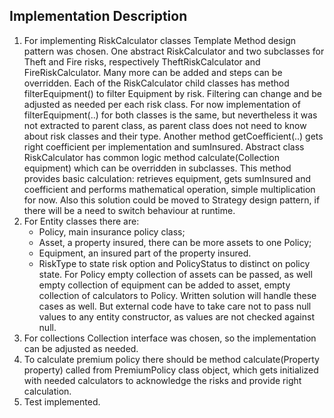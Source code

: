 ## Implementation Description

1. For implementing RiskCalculator classes Template Method design pattern was chosen. 
    One abstract RiskCalculator and two subclasses for Theft and Fire risks, respectively TheftRiskCalculator and FireRiskCalculator. 
    Many more can be added and steps can be overridden.
    Each of the RiskCalculator child classes has method filterEquipment() to filter Equipment by risk. 
    Filtering can change and be adjusted as needed per each risk class. 
    For now implementation of filterEquipment(..) for both classes is the same, but nevertheless it was not extracted to parent class, 
    as parent class does not need to know about risk classes and their type.
    Another method getCoefficient(..) gets right coefficient per implementation and sumInsured.
    Abstract class RiskCalculator has common logic method calculate(Collection<Equipment> equipment) which can be overridden in subclasses.
    This method provides basic calculation: retrieves equipment, gets sumInsured and coefficient and performs mathematical operation, 
    simple multiplication for now.
    Also this solution could be moved to Strategy design pattern, if there will be a need to switch behaviour at runtime.
2. For Entity classes there are:
     - Policy, main insurance policy class;
     - Asset, a property insured, there can be more assets to one Policy;
     - Equipment, an insured part of the property insured.
     - RiskType to state risk option and PolicyStatus to distinct on policy state.
     For Policy empty collection of assets can be passed, as well empty collection of equipment can be added to asset, 
     empty collection of calculators to Policy. Written solution will handle these cases as well. 
     But external code have to take care not to pass null values to any entity constructor, as values are not checked against null. 
3. For collections Collection interface was chosen, so the implementation can be adjusted as needed.
4. To calculate premium policy there should be method calculate(Property property) called from PremiumPolicy class object, 
    which gets initialized with needed calculators to acknowledge the risks and provide right calculation.
5. Test implemented.